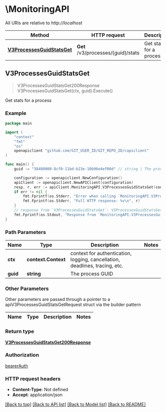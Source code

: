 # \MonitoringAPI

All URIs are relative to *http://localhost*

Method | HTTP request | Description
------------- | ------------- | -------------
[**V3ProcessesGuidStatsGet**](MonitoringAPI.md#V3ProcessesGuidStatsGet) | **Get** /v3/processes/{guid}/stats | Get stats for a process



## V3ProcessesGuidStatsGet

> V3ProcessesGuidStatsGet200Response V3ProcessesGuidStatsGet(ctx, guid).Execute()

Get stats for a process



### Example

```go
package main

import (
	"context"
	"fmt"
	"os"
	openapiclient "github.com/GIT_USER_ID/GIT_REPO_ID/capiclient"
)

func main() {
	guid := "38400000-8cf0-11bd-b23e-10b96e4ef00d" // string | The process GUID

	configuration := openapiclient.NewConfiguration()
	apiClient := openapiclient.NewAPIClient(configuration)
	resp, r, err := apiClient.MonitoringAPI.V3ProcessesGuidStatsGet(context.Background(), guid).Execute()
	if err != nil {
		fmt.Fprintf(os.Stderr, "Error when calling `MonitoringAPI.V3ProcessesGuidStatsGet``: %v\n", err)
		fmt.Fprintf(os.Stderr, "Full HTTP response: %v\n", r)
	}
	// response from `V3ProcessesGuidStatsGet`: V3ProcessesGuidStatsGet200Response
	fmt.Fprintf(os.Stdout, "Response from `MonitoringAPI.V3ProcessesGuidStatsGet`: %v\n", resp)
}
```

### Path Parameters


Name | Type | Description  | Notes
------------- | ------------- | ------------- | -------------
**ctx** | **context.Context** | context for authentication, logging, cancellation, deadlines, tracing, etc.
**guid** | **string** | The process GUID | 

### Other Parameters

Other parameters are passed through a pointer to a apiV3ProcessesGuidStatsGetRequest struct via the builder pattern


Name | Type | Description  | Notes
------------- | ------------- | ------------- | -------------


### Return type

[**V3ProcessesGuidStatsGet200Response**](V3ProcessesGuidStatsGet200Response.md)

### Authorization

[bearerAuth](../README.md#bearerAuth)

### HTTP request headers

- **Content-Type**: Not defined
- **Accept**: application/json

[[Back to top]](#) [[Back to API list]](../README.md#documentation-for-api-endpoints)
[[Back to Model list]](../README.md#documentation-for-models)
[[Back to README]](../README.md)

